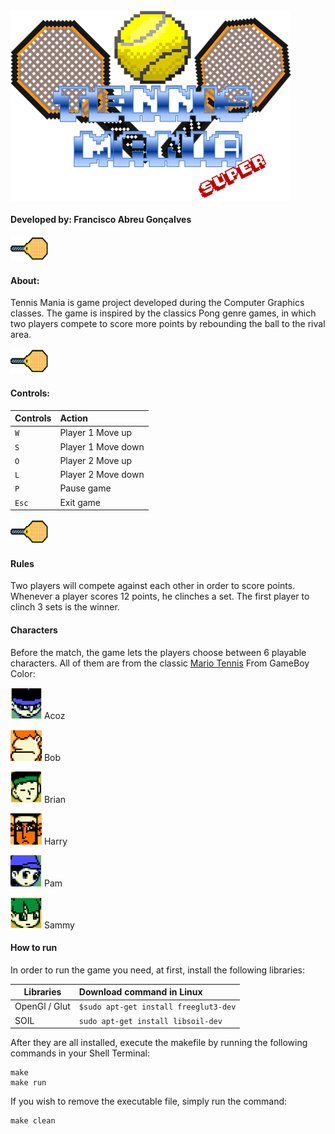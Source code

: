 <img src = "https://github.com/Francis1408/TennisMania/blob/main/bin/Debug/GameLogo.png" align = "center">  

#### Developed by: Francisco Abreu Gonçalves


<img src= "https://github.com/Francis1408/TennisMania/blob/main/bin/Debug/RacketSelect.png" width="60" height="40" text-align = "left">

#### About:

Tennis Mania is game project developed during the Computer Graphics classes. The game is inspired by the classics Pong genre games, in which two players compete to score more points by rebounding the ball to the rival area.

<img src= "https://github.com/Francis1408/TennisMania/blob/main/bin/Debug/RacketSelect.png" width="60" height="40" text-align = "left">

#### Controls:

| Controls | Action            |
|----------|:------------------|
| `W`      |Player 1 Move up   |
| `S`      |Player 1 Move down |
| `O`      |Player 2 Move up   |
| `L`      |Player 2 Move down |
| `P`      |Pause game         |
| `Esc`    |Exit game          |

<img src= "https://github.com/Francis1408/TennisMania/blob/main/bin/Debug/RacketSelect.png" width="60" height="40" text-align = "left">

#### Rules

Two players will compete against each other in order to score points. Whenever a player scores 12 points, he clinches a set. The first player to clinch 3 sets is the winner.

#### Characters 

Before the match, the game lets the players choose between 6 playable characters. All of them are from the classic [Mario Tennis](https://www.mariowiki.com/Mario_Tennis_(Game_Boy_Color)) From GameBoy Color:

<img src= "https://github.com/Francis1408/TennisMania/blob/main/bin/Debug/acozIcon.png" text-align = "left" width="50" height="50"> Acoz

<img src= "https://github.com/Francis1408/TennisMania/blob/main/bin/Debug/bobIcon.png" text-align = "left" width="50" height="50"> Bob

<img src= "https://github.com/Francis1408/TennisMania/blob/main/bin/Debug/brianIcon.png" text-align = "left" width="50" height="50"> Brian

<img src= "https://github.com/Francis1408/TennisMania/blob/main/bin/Debug/harryIcon.png" text-align = "left" width="50" height="50"> Harry

<img src= "https://github.com/Francis1408/TennisMania/blob/main/bin/Debug/pamIcon.png" text-align = "left" width="50" height="50"> Pam

<img src= "https://github.com/Francis1408/TennisMania/blob/main/bin/Debug/sammyIcon.png" text-align = "left" width="50" height="50"> Sammy

#### How to run

In order to run the game you need, at first, install the following libraries:

| Libraries    | Download command in Linux             | 
|--------------|:--------------------------------------|
| OpenGl / Glut|`$sudo apt-get install freeglut3-dev`  |
| SOIL         |`sudo apt-get install libsoil-dev`     |

After they are all installed, execute the makefile by running the following commands in your Shell Terminal:

```
make
make run
```
If you wish to remove the executable file, simply run the command:

```
make clean
```
